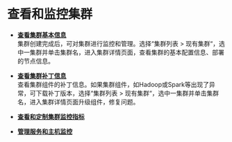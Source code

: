 # 查看和监控集群<a name="ZH-CN_TOPIC_0174470691"></a>

-   **[查看集群基本信息](查看集群基本信息.md)**  
集群创建完成后，可对集群进行监控和管理。选择“集群列表 \> 现有集群“，选中一集群并单击集群名，进入集群详情页面，查看集群的基本配置信息、部署的节点信息。
-   **[查看集群补丁信息](查看集群补丁信息.md)**  
查看集群组件的补丁信息。如果集群组件，如Hadoop或Spark等出现了异常，可下载补丁版本，选择“集群列表 \> 现有集群“，选中一集群并单击集群名，进入集群详情页面升级组件，修复问题。
-   **[查看和定制集群监控指标](查看和定制集群监控指标.md)**  

-   **[管理服务和主机监控](管理服务和主机监控.md)**  


